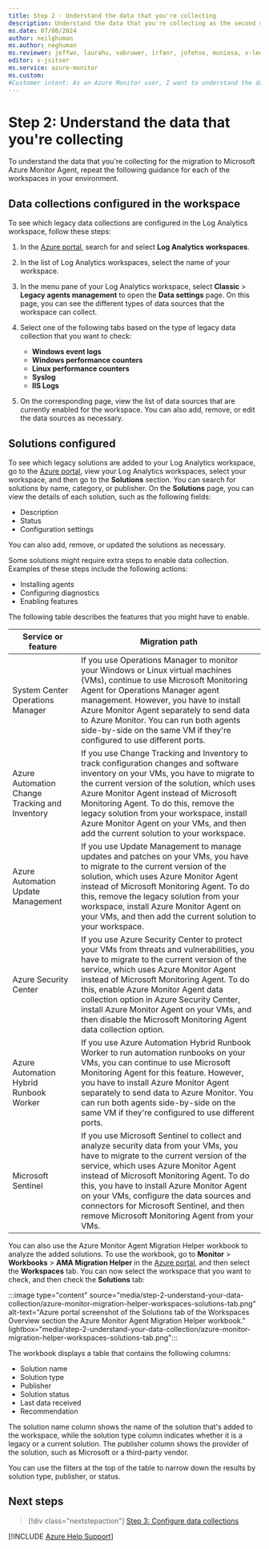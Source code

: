 ```yaml
---
title: Step 2 - Understand the data that you're collecting
description: Understand the data that you're collecting as the second step of the process of migrating to Azure Monitor Agent from the legacy Log Analytics Agent.
ms.date: 07/08/2024
author: neilghuman
ms.author: neghuman
ms.reviewer: jeffwo, laurahu, vabruwer, irfanr, jofehse, muniesa, v-leedennis
editor: v-jsitser
ms.service: azure-monitor
ms.custom: 
#Customer intent: As an Azure Monitor user, I want to understand the data that I'm collecting so that I can successfully migrate to Azure Monitor Agent from the legacy Log Analytics agent.
---
```

# Step 2: Understand the data that you're collecting

To understand the data that you're collecting for the migration to Microsoft Azure Monitor Agent, repeat the following guidance for each of the workspaces in your environment.

## Data collections configured in the workspace

To see which legacy data collections are configured in the Log Analytics workspace, follow these steps:

1. In the [Azure portal][ap], search for and select **Log Analytics workspaces**.

1. In the list of Log Analytics workspaces, select the name of your workspace.

1. In the menu pane of your Log Analytics workspace, select **Classic** > **Legacy agents management** to open the **Data settings** page. On this page, you can see the different types of data sources that the workspace can collect.

1. Select one of the following tabs based on the type of legacy data collection that you want to check:

   - **Windows event logs**
   - **Windows performance counters**
   - **Linux performance counters**
   - **Syslog**
   - **IIS Logs**

1. On the corresponding page, view the list of data sources that are currently enabled for the workspace. You can also add, remove, or edit the data sources as necessary.

## Solutions configured

To see which legacy solutions are added to your Log Analytics workspace, go to the [Azure portal][ap], view your Log Analytics workspaces, select your workspace, and then go to the **Solutions** section. You can search for solutions by name, category, or publisher. On the **Solutions** page, you can view the details of each solution, such as the following fields:

- Description
- Status
- Configuration settings

You can also add, remove, or updated the solutions as necessary.

Some solutions might require extra steps to enable data collection. Examples of these steps include the following actions:

- Installing agents
- Configuring diagnostics
- Enabling features

The following table describes the features that you might have to enable.

| Service or feature | Migration path |
|--|--|
| System Center Operations Manager | If you use Operations Manager to monitor your Windows or Linux virtual machines (VMs), continue to use Microsoft Monitoring Agent for Operations Manager agent management. However, you have to install Azure Monitor Agent separately to send data to Azure Monitor. You can run both agents side-by-side on the same VM if they're configured to use different ports. |
| Azure Automation Change Tracking and Inventory | If you use Change Tracking and Inventory to track configuration changes and software inventory on your VMs, you have to migrate to the current version of the solution, which uses Azure Monitor Agent instead of Microsoft Monitoring Agent. To do this, remove the legacy solution from your workspace, install Azure Monitor Agent on your VMs, and then add the current solution to your workspace. |
| Azure Automation Update Management | If you use Update Management to manage updates and patches on your VMs, you have to migrate to the current version of the solution, which uses Azure Monitor Agent instead of Microsoft Monitoring Agent. To do this, remove the legacy solution from your workspace, install Azure Monitor Agent on your VMs, and then add the current solution to your workspace. |
| Azure Security Center | If you use Azure Security Center to protect your VMs from threats and vulnerabilities, you have to migrate to the current version of the service, which uses Azure Monitor Agent instead of Microsoft Monitoring Agent. To do this, enable Azure Monitor Agent data collection option in Azure Security Center, install Azure Monitor Agent on your VMs, and then disable the Microsoft Monitoring Agent data collection option. |
| Azure Automation Hybrid Runbook Worker | If you use Azure Automation Hybrid Runbook Worker to run automation runbooks on your VMs, you can continue to use Microsoft Monitoring Agent for this feature. However, you have to install Azure Monitor Agent separately to send data to Azure Monitor. You can run both agents side-by-side on the same VM if they're configured to use different ports. |
| Microsoft Sentinel | If you use Microsoft Sentinel to collect and analyze security data from your VMs, you have to migrate to the current version of the service, which uses Azure Monitor Agent instead of Microsoft Monitoring Agent. To do this, you have to install Azure Monitor Agent on your VMs, configure the data sources and connectors for Microsoft Sentinel, and then remove Microsoft Monitoring Agent from your VMs. |

You can also use the Azure Monitor Agent Migration Helper workbook to analyze the added solutions. To use the workbook, go to **Monitor** > **Workbooks** > **AMA Migration Helper** in the [Azure portal][ap], and then select the **Workspaces** tab. You can now select the workspace that you want to check, and then check the **Solutions** tab:

:::image type="content" source="media/step-2-understand-your-data-collection/azure-monitor-migration-helper-workspaces-solutions-tab.png" alt-text="Azure portal screenshot of the Solutions tab of the Workspaces Overview section the Azure Monitor Agent Migration Helper workbook." lightbox="media/step-2-understand-your-data-collection/azure-monitor-migration-helper-workspaces-solutions-tab.png":::

The workbook displays a table that contains the following columns:

- Solution name
- Solution type
- Publisher
- Solution status
- Last data received
- Recommendation

The solution name column shows the name of the solution that's added to the workspace, while the solution type column indicates whether it is a legacy or a current solution. The publisher column shows the provider of the solution, such as Microsoft or a third-party vendor.

You can use the filters at the top of the table to narrow down the results by solution type, publisher, or status.

## Next steps

> [!div class="nextstepaction"]
> [Step 3: Configure data collections](step-3-configure-data-collections.md)

[!INCLUDE [Azure Help Support](../../../../includes/azure-help-support.md)]

[ap]: https://portal.azure.com
